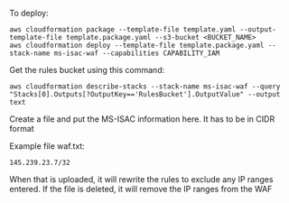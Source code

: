 

To deploy:
```
aws cloudformation package --template-file template.yaml --output-template-file template.package.yaml --s3-bucket <BUCKET_NAME>
aws cloudformation deploy --template-file template.package.yaml --stack-name ms-isac-waf --capabilities CAPABILITY_IAM
```

Get the rules bucket using this command:
```
aws cloudformation describe-stacks --stack-name ms-isac-waf --query "Stacks[0].Outputs[?OutputKey=='RulesBucket'].OutputValue" --output text
```

Create a file and put the MS-ISAC information here. It has to be in CIDR format

Example file waf.txt:
```
145.239.23.7/32
```

When that is uploaded, it will rewrite the rules to exclude any IP ranges entered. If the file is deleted, it will remove the IP ranges from the WAF
